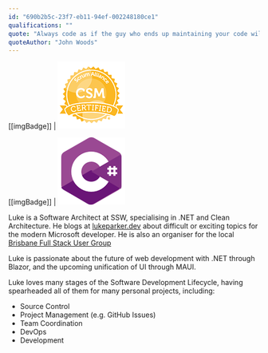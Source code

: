 ```yaml
---
id: "690b2b5c-23f7-eb11-94ef-002248180ce1"
qualifications: ""
quote: "Always code as if the guy who ends up maintaining your code will be a violent psychopath who knows where you live"
quoteAuthor: "John Woods"
---
```


[[imgBadge]]
| ![CSM_Badge](../badges/Certification-scrumalliance-master.png)

[[imgBadge]]
| ![C#](../badges/Developer-c-sharp.png)

Luke is a Software Architect at SSW, specialising in .NET and Clean Architecture. He blogs at [lukeparker.dev](https://lukeparker.dev) about difficult or exciting topics for the modern Microsoft developer. He is also an organiser for the local [Brisbane Full Stack User Group](https://www.ssw.com.au/ssw/NETUG/Brisbane.aspx)

Luke is passionate about the future of web development with .NET through Blazor, and the upcoming unification of UI through MAUI. 

Luke loves many stages of the Software Development Lifecycle, having spearheaded all of them for many personal projects, including:

* Source Control
* Project Management (e.g. GitHub Issues)
* Team Coordination
* DevOps
* Development
